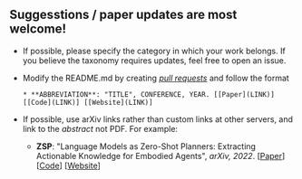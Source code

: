 ## Suggesstions / paper updates are most welcome!

* If possible, please specify the category in which your work belongs. If you believe the taxonomy requires updates, feel free to open an issue.

* Modify the README.md by creating *[pull requests](https://github.com/yueen-ma/Awesome-VLA/pulls)* and follow the format 
    ```
    * **ABBREVIATION**: "TITLE", CONFERENCE, YEAR. [[Paper](LINK)] [[Code](LINK)] [[Website](LINK)]
    ```

* If possible, use arXiv links rather than custom links at other servers, and link to the *abstract* not PDF. For example:

    * **ZSP**: "Language Models as Zero-Shot Planners: Extracting Actionable Knowledge for Embodied Agents", *arXiv, 2022*. [[Paper](https://arxiv.org/abs/2201.07207)] [[Code](https://github.com/huangwl18/language-planner)] [[Website](https://wenlong.page/language-planner/)]